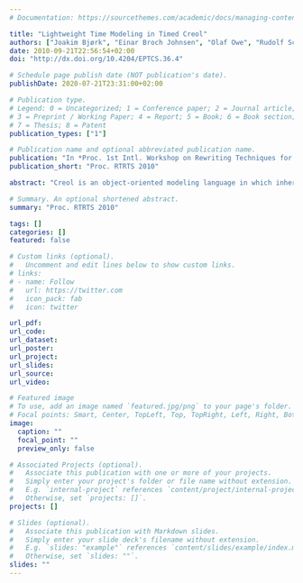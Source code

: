 ```yaml
---
# Documentation: https://sourcethemes.com/academic/docs/managing-content/

title: "Lightweight Time Modeling in Timed Creol"
authors: ["Joakim Bjørk", "Einar Broch Johnsen", "Olaf Owe", "Rudolf Schlatte"]
date: 2010-09-21T22:56:54+02:00
doi: "http://dx.doi.org/10.4204/EPTCS.36.4"

# Schedule page publish date (NOT publication's date).
publishDate: 2020-07-21T23:31:00+02:00

# Publication type.
# Legend: 0 = Uncategorized; 1 = Conference paper; 2 = Journal article;
# 3 = Preprint / Working Paper; 4 = Report; 5 = Book; 6 = Book section;
# 7 = Thesis; 8 = Patent
publication_types: ["1"]

# Publication name and optional abbreviated publication name.
publication: "In *Proc. 1st Intl. Workshop on Rewriting Techniques for Real-Time Systems (RTRTS 2010)*. Electronic Proceedings in Theoretical Computer Science **36**:67-81, 2010."
publication_short: "Proc. RTRTS 2010"

abstract: "Creol is an object-oriented modeling language in which inherently concurrent objects exchange asynchronous method calls. The operational semantics of Creol is written in an actor-based style, formulated in rewriting logic. The operational semantics yields a language interpreter in the Maude system, which can be used to analyze models. Recently, Creol has been applied to the modeling of systems with radio communication, such as sensor systems. With radio communication, messages expire and, if sent simultaneously, they may collide in the air. In order to capture these and other properties of distributed systems, we extended Creol's operational semantics with a notion of time. We exploit the framework of a language interpreter to use a lightweight notion of time, in contrast to that needed for a general purpose specification language. This paper presents a timed extension of Creol, including the semantics and the implementation strategy, and discusses its properties using an extended example. The approach can be generalized to other concurrent object or actor-based systems. "

# Summary. An optional shortened abstract.
summary: "Proc. RTRTS 2010"

tags: []
categories: []
featured: false

# Custom links (optional).
#   Uncomment and edit lines below to show custom links.
# links:
# - name: Follow
#   url: https://twitter.com
#   icon_pack: fab
#   icon: twitter

url_pdf:
url_code:
url_dataset:
url_poster:
url_project:
url_slides:
url_source:
url_video:

# Featured image
# To use, add an image named `featured.jpg/png` to your page's folder. 
# Focal points: Smart, Center, TopLeft, Top, TopRight, Left, Right, BottomLeft, Bottom, BottomRight.
image:
  caption: ""
  focal_point: ""
  preview_only: false

# Associated Projects (optional).
#   Associate this publication with one or more of your projects.
#   Simply enter your project's folder or file name without extension.
#   E.g. `internal-project` references `content/project/internal-project/index.md`.
#   Otherwise, set `projects: []`.
projects: []

# Slides (optional).
#   Associate this publication with Markdown slides.
#   Simply enter your slide deck's filename without extension.
#   E.g. `slides: "example"` references `content/slides/example/index.md`.
#   Otherwise, set `slides: ""`.
slides: ""
---
```

